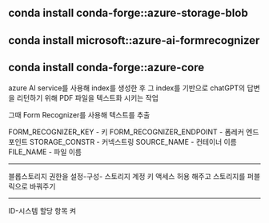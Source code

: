 conda install conda-forge::azure-storage-blob
---
conda install microsoft::azure-ai-formrecognizer
---
conda install conda-forge::azure-core
---


azure AI service를 사용해 index를 생성한 후 그 index를 기반으로 chatGPT의 답변을 리턴하기 위해 PDF 파일을 텍스트화 시키는 작업

그때 Form Recognizer를 사용해 텍스트를 추출


FORM_RECOGNIZER_KEY - 키
FORM_RECOGNIZER_ENDPOINT - 폼레커 엔드포인트
STORAGE_CONSTR - 커넥스트링
SOURCE_NAME - 컨테이너 이름
FILE_NAME - 파일 이름



*******************************
블롭스토리지 권한을 설정-구성-
스토리지 계정 키 액세스 허용 해주고
스토리지를 퍼블릭으로 바꿔주기
******************************
ID-시스템 할당 항목 켜
